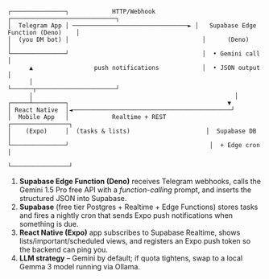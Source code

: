 ```
┌───────────────┐            HTTP/Webhook           ┌─────────────────────────────┐
│  Telegram App │ ────────────────────────────────► │   Supabase Edge Function (Deno)    │
│  (you DM bot) │                                     │      (Deno)     │
└───────────────┘                                     │  • Gemini call  │
      ▲                 push notifications            │  • JSON output  │
      │                                               └──────┬──────────────────────┘
      │                                                        │
┌─────┴─────────┐                                            ▼
│ React Native  │◄────────────────────────────────────────────┘
│  Mobile App   │            Realtime + REST           ┌────────────────┐
│    (Expo)     │  (tasks & lists)                     │  Supabase DB   │
└───────────────┘                                       │  + Edge cron  │
                                                      └────────────────┘
```

1. **Supabase Edge Function (Deno)** receives Telegram webhooks, calls the Gemini 1.5 Pro free API with a *function-calling* prompt, and inserts the structured JSON into Supabase.
2. **Supabase** (free tier Postgres + Realtime + Edge Functions) stores tasks and fires a nightly cron that sends Expo push notifications when something is due.
3. **React Native (Expo)** app subscribes to Supabase Realtime, shows lists/important/scheduled views, and registers an Expo push token so the backend can ping you.
4. **LLM strategy** – Gemini by default; if quota tightens, swap to a local Gemma 3 model running via Ollama.
